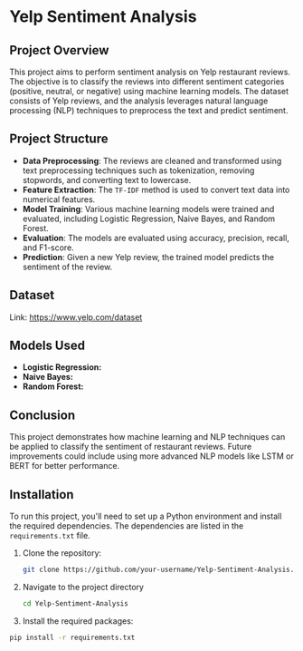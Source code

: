# Yelp Sentiment Analysis

## Project Overview
This project aims to perform sentiment analysis on Yelp restaurant reviews. The objective is to classify the reviews into different sentiment categories (positive, neutral, or negative) using machine learning models. The dataset consists of Yelp reviews, and the analysis leverages natural language processing (NLP) techniques to preprocess the text and predict sentiment.

## Project Structure
- **Data Preprocessing**: The reviews are cleaned and transformed using text preprocessing techniques such as tokenization, removing stopwords, and converting text to lowercase.
- **Feature Extraction**: The `TF-IDF` method is used to convert text data into numerical features.
- **Model Training**: Various machine learning models were trained and evaluated, including Logistic Regression, Naive Bayes, and Random Forest.
- **Evaluation**: The models are evaluated using accuracy, precision, recall, and F1-score.
- **Prediction**: Given a new Yelp review, the trained model predicts the sentiment of the review.

## Dataset
Link: https://www.yelp.com/dataset

## Models Used
- **Logistic Regression:** 
- **Naive Bayes:**
- **Random Forest:**

## Conclusion
This project demonstrates how machine learning and NLP techniques can be applied to classify the sentiment of restaurant reviews. Future improvements could include using more advanced NLP models like LSTM or BERT for better performance.

## Installation
To run this project, you'll need to set up a Python environment and install the required dependencies. The dependencies are listed in the `requirements.txt` file.

1. Clone the repository:
   ```bash
   git clone https://github.com/your-username/Yelp-Sentiment-Analysis.git
2. Navigate to the project directory
   ```bash
   cd Yelp-Sentiment-Analysis
3. Install the required packages:
  ```bash
pip install -r requirements.txt

  
